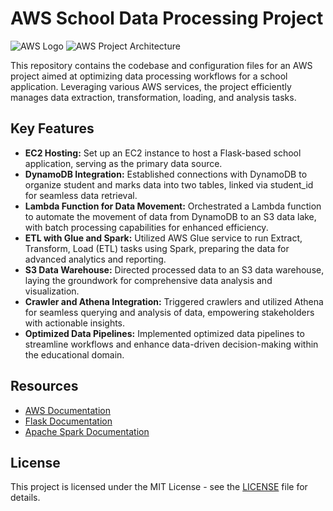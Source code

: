 # AWS School Data Processing Project

![AWS Logo](https://upload.wikimedia.org/wikipedia/commons/9/93/Amazon_Web_Services_Logo.svg)
![AWS Project Architecture](https://github.com/abdullahasm99/AWS-School-Data-Processing-Project/assets/153215733/0193bdb8-cd1a-4b07-8d26-5758275dbfa2)


This repository contains the codebase and configuration files for an AWS project aimed at optimizing data processing workflows for a school application. Leveraging various AWS services, the project efficiently manages data extraction, transformation, loading, and analysis tasks.

## Key Features

- **EC2 Hosting:** Set up an EC2 instance to host a Flask-based school application, serving as the primary data source.
- **DynamoDB Integration:** Established connections with DynamoDB to organize student and marks data into two tables, linked via student_id for seamless data retrieval.
- **Lambda Function for Data Movement:** Orchestrated a Lambda function to automate the movement of data from DynamoDB to an S3 data lake, with batch processing capabilities for enhanced efficiency.
- **ETL with Glue and Spark:** Utilized AWS Glue service to run Extract, Transform, Load (ETL) tasks using Spark, preparing the data for advanced analytics and reporting.
- **S3 Data Warehouse:** Directed processed data to an S3 data warehouse, laying the groundwork for comprehensive data analysis and visualization.
- **Crawler and Athena Integration:** Triggered crawlers and utilized Athena for seamless querying and analysis of data, empowering stakeholders with actionable insights.
- **Optimized Data Pipelines:** Implemented optimized data pipelines to streamline workflows and enhance data-driven decision-making within the educational domain.

## Resources

- [AWS Documentation](https://docs.aws.amazon.com/)
- [Flask Documentation](https://flask.palletsprojects.com/en/2.0.x/)
- [Apache Spark Documentation](https://spark.apache.org/documentation.html)

## License

This project is licensed under the MIT License - see the [LICENSE](LICENSE) file for details.

